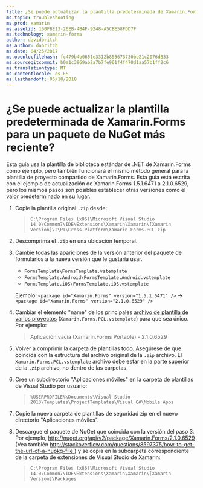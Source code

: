 ```yaml
---
title: ¿Se puede actualizar la plantilla predeterminada de Xamarin.Forms para un paquete de NuGet más reciente?
ms.topic: troubleshooting
ms.prod: xamarin
ms.assetid: 160FBE13-26EB-4B4F-9248-A5CBE58FDD7F
ms.technology: xamarin-forms
author: davidbritch
ms.author: dabritch
ms.date: 04/25/2017
ms.openlocfilehash: fc479b4b0651e3312b855673730be21c2076d833
ms.sourcegitcommit: b0a1c3969ab2a7b7fe961f4f470d1aa57b1ff2c6
ms.translationtype: MT
ms.contentlocale: es-ES
ms.lasthandoff: 05/10/2018
---
```

# <a name="can-i-update-the-xamarinforms-default-template-to-a-newer-nuget-package"></a>¿Se puede actualizar la plantilla predeterminada de Xamarin.Forms para un paquete de NuGet más reciente?

Esta guía usa la plantilla de biblioteca estándar de .NET de Xamarin.Forms como ejemplo, pero también funcionará el mismo método general para la plantilla de proyecto compartido de Xamarin.Forms. Esta guía está escrita con el ejemplo de actualización de Xamarin.Forms 1.5.1.6471 a 2.1.0.6529, pero los mismos pasos son posibles establecer otras versiones como el valor predeterminado en su lugar.

1.  Copie la plantilla original `.zip` desde:

    > `C:\Program Files (x86)\Microsoft Visual Studio 14.0\Common7\IDE\Extensions\Xamarin\Xamarin\[Xamarin Version]\T\PT\Cross-Platform\Xamarin.Forms.PCL.zip`

2.  Descomprima el `.zip` en una ubicación temporal.

3.  Cambie todas las apariciones de la versión anterior del paquete de formularios a la nueva versión que le gustaría usar.
    *   `FormsTemplate\FormsTemplate.vstemplate`
    *   `FormsTemplate.Android\FormsTemplate.Android.vstemplate`
    *   `FormsTemplate.iOS\FormsTemplate.iOS.vstemplate`

    Ejemplo: `<package id="Xamarin.Forms" version="1.5.1.6471" />` -> `<package id="Xamarin.Forms" version="2.1.0.6529" />`

4.  Cambiar el elemento "name" de los principales [archivo de plantilla de varios proyectos](http://msdn.microsoft.com/library/ms185308.aspx) (`Xamarin.Forms.PCL.vstemplate`) para que sea único. Por ejemplo:
    > <Name>Aplicación vacía (Xamarin.Forms Portable) - 2.1.0.6529</Name>

5.  Volver a comprimir la carpeta de plantillas todo. Asegúrese de que coincida con la estructura del archivo original de la `.zip` archivo. El `Xamarin.Forms.PCL.vstemplate` archivo debe estar en la parte superior de la `.zip` archivo, no dentro de las carpetas.

6.  Cree un subdirectorio "Aplicaciones móviles" en la carpeta de plantillas de Visual Studio por usuario:
    > `%USERPROFILE%\Documents\Visual Studio 2013\Templates\ProjectTemplates\Visual C#\Mobile Apps`

7.  Copie la nueva carpeta de plantillas de seguridad zip en el nuevo directorio "Aplicaciones móviles".

8.  Descargue el paquete de NuGet que coincida con la versión del paso 3. Por ejemplo, [ http://nuget.org/api/v2/package/Xamarin.Forms/2.1.0.6529 ](http://nuget.org/api/v2/package/Xamarin.Forms/2.1.0.6529) (Vea también [ http://stackoverflow.com/questions/8597375/how-to-get-the-url-of-a-nupkg-file ](http://stackoverflow.com/questions/8597375/how-to-get-the-url-of-a-nupkg-file)) y se copia en la subcarpeta correspondiente de la carpeta de extensiones de Visual Studio de Xamarin:
    > `C:\Program Files (x86)\Microsoft Visual Studio 14.0\Common7\IDE\Extensions\Xamarin\Xamarin\[Xamarin Version]\Packages`

